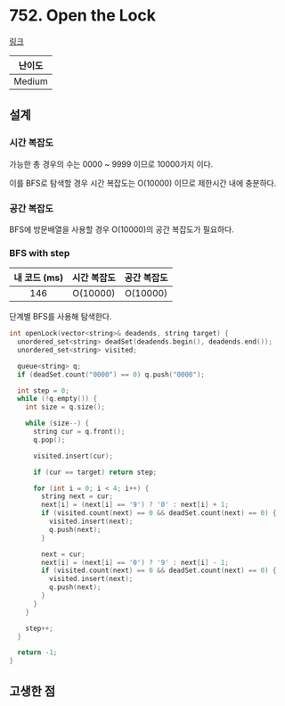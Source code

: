# 752. Open the Lock

[링크](https://leetcode.com/problems/open-the-lock/)

| 난이도 |
| :----: |
| Medium |

## 설계

### 시간 복잡도

가능한 총 경우의 수는 0000 ~ 9999 이므로 10000가지 이다.

이를 BFS로 탐색할 경우 시간 복잡도는 O(10000) 이므로 제한시간 내에 충분하다.

### 공간 복잡도

BFS에 방문배열을 사용할 경우 O(10000)의 공간 복잡도가 필요하다.

### BFS with step

| 내 코드 (ms) | 시간 복잡도 | 공간 복잡도 |
| :----------: | :---------: | :---------: |
|     146      |  O(10000)   |  O(10000)   |

단계별 BFS를 사용해 탐색한다.

```cpp
int openLock(vector<string>& deadends, string target) {
  unordered_set<string> deadSet(deadends.begin(), deadends.end());
  unordered_set<string> visited;

  queue<string> q;
  if (deadSet.count("0000") == 0) q.push("0000");

  int step = 0;
  while (!q.empty()) {
    int size = q.size();

    while (size--) {
      string cur = q.front();
      q.pop();

      visited.insert(cur);

      if (cur == target) return step;

      for (int i = 0; i < 4; i++) {
        string next = cur;
        next[i] = (next[i] == '9') ? '0' : next[i] + 1;
        if (visited.count(next) == 0 && deadSet.count(next) == 0) {
          visited.insert(next);
          q.push(next);
        }

        next = cur;
        next[i] = (next[i] == '0') ? '9' : next[i] - 1;
        if (visited.count(next) == 0 && deadSet.count(next) == 0) {
          visited.insert(next);
          q.push(next);
        }
      }
    }

    step++;
  }

  return -1;
}
```

## 고생한 점
